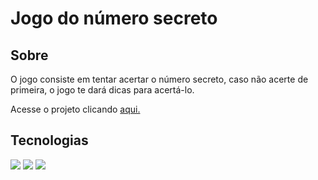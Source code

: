 <h1>Jogo do número secreto</h1>

<h2>Sobre</h2>
<p>O jogo consiste em tentar acertar o número secreto, caso não acerte de primeira, o jogo te dará dicas para acertá-lo.</p>
<p>Acesse o projeto clicando <a href="https://jogo-adivinha-two.vercel.app/">aqui.</a> </p>

## Tecnologias
<div>
  <img src="https://img.shields.io/badge/HTML-239120?style=for-the-badge&logo=html5&logoColor=white">
  <img src="https://img.shields.io/badge/CSS-239120?&style=for-the-badge&logo=css3&logoColor=white">
  <img src="https://img.shields.io/badge/JavaScript-F7DF1E?style=for-the-badge&logo=javascript&logoColor=black">
</div>
